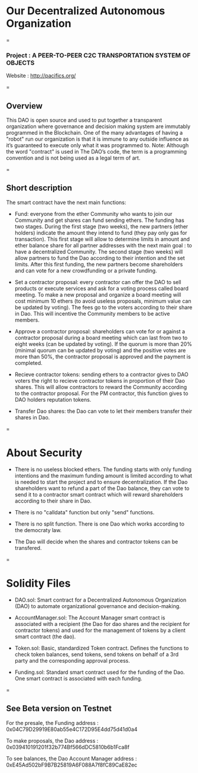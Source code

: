 # Our Decentralized Autonomous Organization

=

### Project : A PEER-TO-PEER C2C TRANSPORTATION SYSTEM OF OBJECTS

Website : http://pacifics.org/

=

## Overview
This DAO is open source and used to put together a transparent organization where governance and decision making system are immutably programmed in the Blockchain. One of the many advantages of having a "robot" run our organization is that it is immune to any outside influence as it’s guaranteed to execute only what it was programmed to. 
Note: Although the word "contract" is used in The DAO’s code, the term is a programming convention and is not being used as a legal term of art. 

=

## Short description
The smart contract have the next main functions: 

 - Fund: everyone from the ether Community who wants to join our Community and get shares can fund sending ethers. The funding has two stages. During the first stage (two weeks), the new partners (ether holders) indicate the amount they intend to fund (they pay only gas for transaction). This first stage will allow to determine limits in amount and ether balance share for all partner addresses with the next main goal : to have a decentralized Community. The second stage (two weeks) will allow partners to fund the Dao according to their intention and the set limits. After this first funding, the new partners become shareholders and can vote for a new crowdfunding or a private funding. 

 - Set a contractor proposal: every contractor can offer the DAO to sell products or execute services and ask for a voting process called board meeting. To make a new proposal and organize a board meeting will cost minimum 10 ethers (to avoid useless proposals, minimum value can be updated by voting). The fees go to the voters according to their share in Dao. This will incentive the Community members to be active members. 
 
 - Approve a contractor proposal: shareholders can vote for or against a contractor proposal during a board meeting which can last from two to eight weeks (can be updated by voting). If the quorum is more than 20% (minimal quorum can be updated by voting) and the positive votes are more than 50%, the contractor proposal is approved and the payment is completed. 

 - Recieve contractor tokens: sending ethers to a contractor gives to DAO voters the right to recieve contractor tokens in proportion of their Dao shares. This will allow contractors to reward the Community according to the contractor proposal. For the PM contractor, this function gives to DAO holders reputation tokens. 

- Transfer Dao shares: the Dao can vote to let their members transfer their shares in Dao.

=

# About Security

- There is no useless blocked ethers. The funding starts with only funding intentions and the maximum funding amount is limited according to what is needed to start the project and to ensure decentralization. If the Dao shareholders want to refund a part of the Dao balance, they can vote to send it to a contractor smart contract which will reward shareholders according to their share in Dao.

- There is no "calldata" function but only "send" functions.

- There is no split function. There is one Dao which works according to the democraty law.

- The Dao will decide when the shares and contractor tokens can be transfered.

=

# Solidity Files

- DAO.sol:
Smart contract for a Decentralized Autonomous Organization (DAO) to automate organizational governance and decision-making.

- AccountManager.sol:
The Account Manager smart contract is associated with a recipient (the Dao for dao shares and the recipient for contractor tokens) and used for the management of tokens by a client smart contract (the dao).

- Token.sol:
Basic, standardized Token contract. Defines the functions to check token balances, send tokens, send tokens on behalf of a 3rd party and the corresponding approval process.

- Funding.sol:
Standard smart contract used for the funding of the Dao. One smart contract is associated with each funding. 

=
## See Beta version on Testnet

For the presale, the Funding address : 0x04C79D29919E80ab55e4C172D95E4dd75d41d0a4

To make proposals, the Dao address : 0x039410191201f32b774Bf566dDC5810b6b1Fca8f

To see balances, the Dao Account Manager address : 0xE45Ad502bF9B7B25819A6F088A7f8fC89CaE82ec
